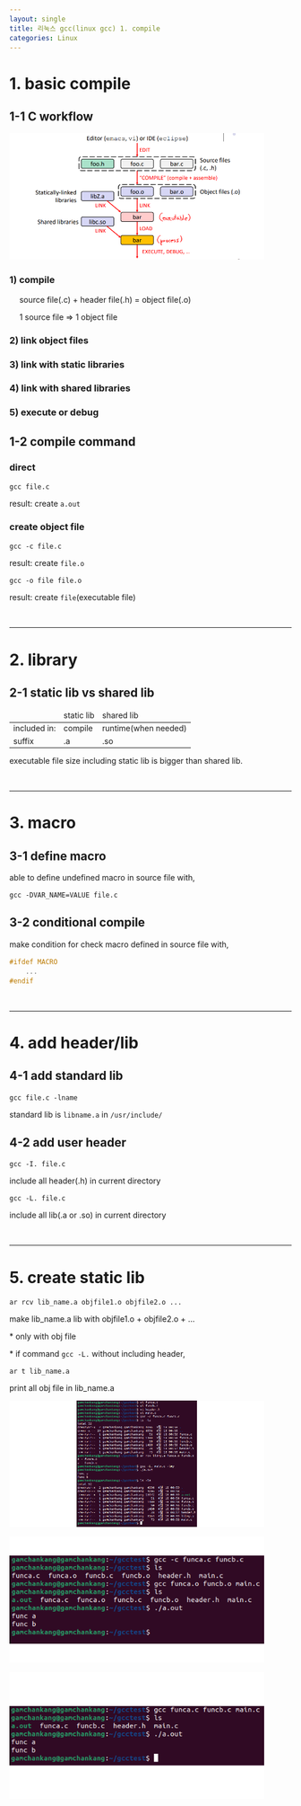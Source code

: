 ```yaml
---
layout: single
title: 리눅스 gcc(linux gcc) 1. compile
categories: Linux
---
```

# 1. basic compile

## 1-1 C workflow

![](/assets/images/Linux_gcc_1.png)

### 1\) compile
   
&emsp; source file(.c) + header file(.h) = object file(.o)

&emsp; 1 source file => 1 object file

### 2\) link object files

### 3\) link with static libraries

### 4\) link with shared libraries

### 5\) execute or debug

## 1-2 compile command

### direct

```console
gcc file.c
```

result: create `a.out`

### create object file

```console
gcc -c file.c
```

result: create `file.o`

```console
gcc -o file file.o
```

result: create `file`(executable file)

<br>

***

# 2. library

## 2-1 static lib vs shared lib

<center>
    <table>
        <thead><tr><td></td><td>static lib</td><td>shared lib</td></tr></thead>
        <tbody>
            <tr>
                <td>included in:</td>
                <td>compile</td>
                <td>runtime(when needed)</td>
            </tr>
            <tr>
                <td>suffix</td>
                <td>.a</td>
                <td>.so</td>
            </tr>
        </tbody>
    </table>
</center>

executable file size including static lib is bigger than shared lib.

<br>

***

# 3. macro

## 3-1 define macro

able to define undefined macro in source file with,

```console
gcc -DVAR_NAME=VALUE file.c
```

## 3-2 conditional compile

make condition for check macro defined in source file with,

```c
#ifdef MACRO
    ...
#endif
```

<br>

***

# 4. add header/lib

## 4-1 add standard lib

```console
gcc file.c -lname
```

standard lib is `libname.a` in `/usr/include/`

## 4-2 add user header

```console
gcc -I. file.c
```

include all header(.h) in current directory

```console
gcc -L. file.c
```

include all lib(.a or .so) in current directory

<br>

***

# 5. create static lib

```console
ar rcv lib_name.a objfile1.o objfile2.o ...
```

make lib_name.a lib with objfile1.o + objfile2.o + ...

\* only with obj file

\* if command `gcc -L.` without including header, 

```console
ar t lib_name.a
```

print all obj file in lib_name.a

![](/assets/images/Linux_gcc_2.png)

![](/assets/images/linux_gcc_3.png)

![](/assets/images/linux_gcc_4.png)